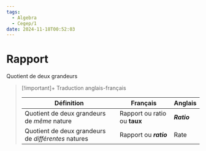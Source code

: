 ```yaml
---
tags:
  - Algebra
  - Cegep/1
date: 2024-11-18T00:52:03
---
```


# Rapport

Quotient de deux grandeurs

> [!important]+ Traduction anglais-français
> 
> | Définition                                          | Français                     | Anglais     |
> | --------------------------------------------------- | ---------------------------- | ----------- |
> | Quotient de deux grandeurs de *même* nature         | Rapport ou ratio ou **taux** | ***Ratio*** |
> | Quotient de deux grandeurs de *différentes* natures | Rapport ou ***ratio***       | Rate        |